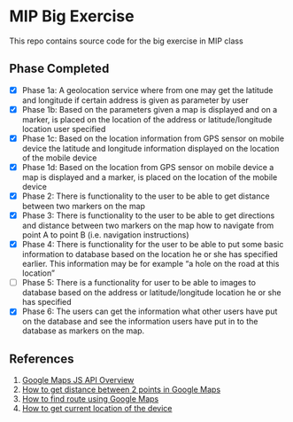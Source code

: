 # MIP Big Exercise

This repo contains source code for the big exercise in MIP class

## Phase Completed

- [x] Phase 1a: A geolocation service where from one may get the latitude and longitude if certain address is given as parameter by user
- [x] Phase 1b: Based on the parameters given a map is displayed and on a marker, is placed on the location of the address or latitude/longitude location user specified
- [x] Phase 1c: Based on the location information from GPS sensor on mobile device the latitude and longitude information displayed on the location of the mobile device
- [x] Phase 1d: Based on the location from GPS sensor on mobile device a map is displayed and a marker, is placed on the location of the mobile device
- [x] Phase 2: There is functionality to the user to be able to get distance between two markers on the map
- [x] Phase 3: There is functionality to the user to be able to get directions and distance between two markers on the map how to navigate from point A to point B (i.e. navigation instructions)
- [x] Phase 4: There is functionality for the user to be able to put some basic information to database based on the location he or she has specified earlier. This information may be for example “a hole on the road at this location”
- [ ] Phase 5: There is a functionality for user to be able to images to database based on the address or latitude/longitude location he or she has specified
- [x] Phase 6: The users can get the information what other users have put on the database and see the information users have put in to the database as markers on the map.

## References
1. [Google Maps JS API Overview](https://developers.google.com/maps/documentation/javascript/)
2. [How to get distance between 2 points in Google Maps](https://stackoverflow.com/questions/7997627/google-maps-how-to-get-the-distance-between-two-point-in-metre)
3. [How to find route using Google Maps](https://www.sitepoint.com/find-a-route-using-the-geolocation-and-the-google-maps-api/)
4. [How to get current location of the device](https://cordova.apache.org/docs/en/latest/reference/cordova-plugin-geolocation/)
